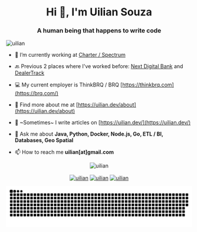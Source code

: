 <h1 align="center">Hi 👋, I'm Uilian Souza</h1>
<h3 align="center">A human being that happens to write code</h3>
<p align="left"> <img src="https://komarev.com/ghpvc/?username=uilian" alt="uilian" /> </p>

- 🔭 I’m currently working at [Charter / Spectrum](https://corporate.charter.com/)

- 🔙 Previous 2 places where I've worked before: [Next Digital Bank](https://next.me/) and [DealerTrack](https://us.dealertrack.com/)

- 💻 My current employer is ThinkBRQ / BRQ [https://thinkbrq.com](https://brq.com/)

- 👨‍ Find more about me at [https://uilian.dev/about](https://uilian.dev/about)

- 📝 ~Sometimes~ I write articles on [https://uilian.dev/](https://uilian.dev/)

- 💬 Ask me about **Java, Python, Docker, Node.js, Go, ETL / BI, Databases, Geo Spatial**

- 📫 How to reach me **uilian[at]gmail.com**

<p align="center"><img src="https://github-readme-stats.vercel.app/api?username=uilian&hide=contribs&show_icons=true" alt="uilian" /> </p>

<p align="center" style="background:solid #ACACAC">
<a href="https://twitter.com/uilian" target="blank"><img align="center" src="https://cdn.jsdelivr.net/npm/simple-icons@3.0.1/icons/twitter.svg" alt="uilian" height="20" width="20" /></a>
<a href="https://linkedin.com/in/uilian" target="blank"><img align="center" src="https://cdn.jsdelivr.net/npm/simple-icons@3.0.1/icons/linkedin.svg" alt="uilian" height="20" width="20" /></a>
<a href="https://stackoverflow.com/users/619530/uilian?tab=profile" target="blank"><img align="center" src="https://cdn.jsdelivr.net/npm/simple-icons@3.0.1/icons/stackoverflow.svg" alt="uilian" height="20" width="20" /></a>   
</p>

![Github contribution grid snake animation](https://raw.githubusercontent.com/uilian/uilian/output/github-contribution-grid-snake-dark.svg)


